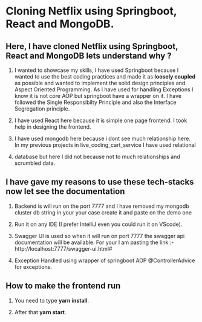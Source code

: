 # Cloning Netflix using Springboot, React and MongoDB. 

## Here, I have cloned Netflix using Springboot, React and MongoDB lets understand why ?

1. I wanted to showcase my skills, I have used Springboot because I wanted to use the best coding practices and made it as **loosely coupled** as possible and wanted to implement the solid design principles and Aspect Oriented Programming. As I have used for handling Exceptions I know it is not core AOP but springboot have a wrapper on it. I have followed the Single Responsibilty Principle and also the Interface Segregation principle.

2. I have used React here because it is simple one page frontend. I took help in designing the frontend.

3. I have used mongodb here because i dont see much relationship here. In my previous projects in live_coding_cart_service I have used relational
4. database but here I did not because not to much relationships and scrumbled data.

## I have gave my reasons to use these tech-stacks now let see the documentation

1. Backend is will run on the port 7777 and I have removed my mongodb cluster db string in your your case create it and paste on the demo one

2. Run it on any IDE (I prefer IntelliJ even you could run it on VScode).

3. Swagger UI is used so when it will run on port 7777 the swagger api documentation will be available. For your I am pasting the link :- http://localhost:7777/swagger-ui.html#

4. Exception Handled using wrapper of springboot AOP @ControllerAdvice for exceptions.

## How to make the frontend run

1. You need to type **yarn install**.

2. After that **yarn start**.
